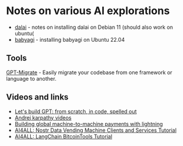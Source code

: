 # Notes on various AI explorations 

- [dalai](./dalai.md) - notes on installing dalai on Debian 11 (should also work on ubuntu(
- [babyagi](./babyagi.md) - installing babyagi on Ubuntu 22.04

## Tools
[GPT-Migrate](https://github.com/0xpayne/gpt-migrate) -  Easily migrate your codebase from one framework or language to another. 

## Videos and links
- [ Let's build GPT: from scratch, in code, spelled out](https://www.youtube.com/watch?v=kCc8FmEb1nY) 
- [Andrej karpathy videos](https://www.youtube.com/@AndrejKarpathy/videos)
- [Building global machine-to-machine payments with lightning](https://www.youtube.com/watch?v=6u1G8QIDuNU)
- [AI4ALL: Nostr Data Vending Machine Clients and Services Tutorial](https://www.youtube.com/watch?v=dAuLnNxU0Yg)
- [AI4ALL: LangChain BitcoinTools Tutorial](https://www.youtube.com/watch?v=E5gS034IAwQ)

